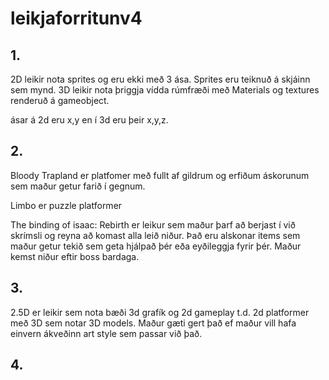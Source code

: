 # leikjaforritunv4

## 1.
2D leikir nota sprites og eru ekki með 3 ása. Sprites eru teiknuð á skjáinn sem mynd.
3D leikir nota þriggja vídda rúmfræði með Materials og textures renderuð á gameobject.

ásar á 2d eru x,y en í 3d eru þeir x,y,z.

## 2.
Bloody Trapland er platfomer með fullt af gildrum og erfiðum áskorunum sem maður getur farið í gegnum.

Limbo er puzzle platformer

The binding of isaac: Rebirth er leikur sem maður þarf að berjast í við skrímsli og reyna að komast alla leið niður. Það eru alskonar items sem maður getur tekið sem geta hjálpað þér eða eyðileggja fyrir þér. Maður kemst niður eftir boss bardaga. 

## 3.
2.5D er leikir sem nota bæði 3d grafík og 2d gameplay t.d. 2d platformer með 3D sem notar 3D models.
Maður gæti gert það ef maður vill hafa einvern ákveðinn art style sem passar við það.

## 4.